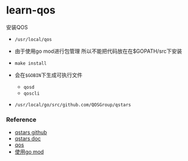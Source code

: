 # learn-qos

安装QOS
- `/usr/local/qos`
- 由于使用go mod进行包管理 所以不能把代码放在在$GOPATH/src下安装
- `make install`
- 会在`$GOBIN`下生成可执行文件
  - `qosd`
  - `qoscli`

- `/usr/local/go/src/github.com/QOSGroup/qstars`


### Reference
- [qstars github](https://github.com/QOSGroup/qstars)
- [qstars doc](https://github.com/QOSGroup/qstars/blob/master/docs/)
- [qos](https://github.com/QOSGroup/qos)
- [使用go mod](https://ieevee.com/tech/2018/08/28/go-modules.html)

